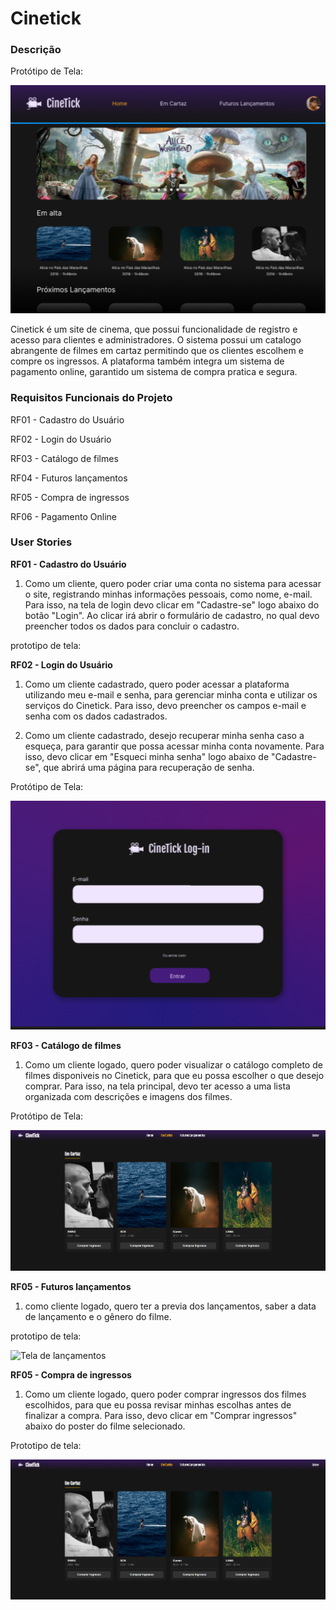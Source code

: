 # Cinetick
### Descrição 
Protótipo de Tela:

![Tela de Inicial](./prototipos/home.png)

Cinetick é um site de cinema, que possui funcionalidade de registro e acesso para clientes e administradores. O sistema possui um catalogo abrangente de filmes em cartaz permitindo que os clientes escolhem e compre os ingressos. A plataforma também integra um sistema de pagamento online, garantido um sistema de compra pratica e segura.

### Requisitos Funcionais do Projeto

RF01 - Cadastro do Usuário

RF02 - Login do Usuário

RF03 - Catálogo de filmes

RF04 - Futuros lançamentos

RF05 - Compra de ingressos

RF06 - Pagamento Online

### User Stories

**RF01 - Cadastro do Usuário** 
1. Como um cliente, quero poder criar uma conta no sistema para acessar o site, registrando minhas informações pessoais, como nome, e-mail. Para isso, na tela de login devo clicar em "Cadastre-se" logo abaixo do botão "Login". Ao clicar irá abrir o formulário de cadastro, no qual devo preencher todos os dados para concluir o cadastro.

prototipo de tela:

**RF02 - Login do Usuário**
1. Como um cliente cadastrado, quero poder acessar a plataforma utilizando meu e-mail e senha, para gerenciar minha conta e utilizar os serviços do Cinetick. Para isso, devo preencher os campos e-mail e senha com os dados cadastrados.

2. Como um cliente cadastrado, desejo recuperar minha senha caso a esqueça, para garantir que possa acessar minha conta novamente. Para isso, devo clicar em "Esqueci minha senha" logo abaixo de "Cadastre-se", que abrirá uma página para recuperação de senha.
 
Protótipo de Tela:

![Tela de Login](./prototipos/login.png)

**RF03 - Catálogo de filmes**
1. Como um cliente logado, quero poder visualizar o catálogo completo de filmes disponiveis no Cinetick, para que eu possa escolher o que desejo comprar. Para isso, na tela principal, devo ter acesso a uma lista organizada com descrições e imagens dos filmes. 

Protótipo de Tela:

![Tela de catalogo](./prototipos/catalogo.png)

**RF05 - Futuros lançamentos**
1. como cliente logado, quero ter a previa dos lançamentos, saber a data de lançamento e o gênero do filme.

prototipo de tela:

![Tela de lançamentos](./prototipos/lançamentos.png)

**RF05 - Compra de ingressos**
1. Como um cliente logado, quero poder comprar ingressos dos filmes escolhidos, para que eu possa revisar minhas escolhas antes de finalizar a compra. Para isso, devo clicar em "Comprar ingressos" abaixo do poster do filme selecionado. 
 
Prototipo de tela:

![Tela de ingressos](./prototipos/catalogo.png)
